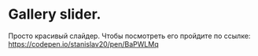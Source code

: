 # Gallery slider. 

Просто красивый слайдер. 
Чтобы посмотреть его пройдите по ссылке: https://codepen.io/stanislav20/pen/BaPWLMq
